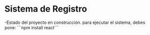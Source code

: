<h1> Sistema de Registro </h1>
-Estado del proyecto en construcción.
para ejecutar el sistema, debes pone:
```npm install react```

